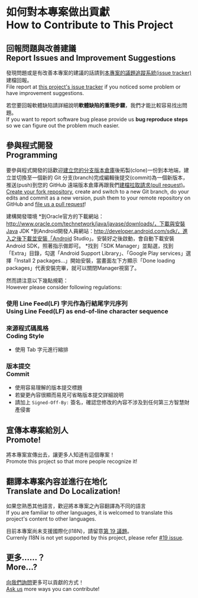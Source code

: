 # 如何對本專案做出貢獻<br />How to Contribute to This Project
## 回報問題與改善建議<br />Report Issues and Improvement Suggestions
發現問題或是有改善本專案的建議的話請到[本專案的議題追蹤系統(issue tracker)](https://github.com/NTOUCS-Android-App-Design-1041-Team-16/NTOU-Wifi-AutoLogin/issues)建檔回報。  
File report at [this project's issue tracker](https://github.com/NTOUCS-Android-App-Design-1041-Team-16/NTOU-Wifi-AutoLogin/issues) if you noticed some problem or have improvement suggestions.

若您要回報軟體缺陷請詳細說明**軟體缺陷的重現步驟**，我們才能比較容易找出問題。  
If you want to report software bug please provide us **bug reproduce steps** so we can figure out the problem much easier.

## 參與程式開發<br />Programming
要參與程式開發的話歡迎[建立您的分支版本倉庫](https://github.com/NTOUCS-Android-App-Design-1041-Team-16/NTOU-Wifi-AutoLogin/fork)後拓製(clone)一份到本地端，建立並切換至一個新的 Git 分支(branch)完成編輯後提交(commit)為一個新版本，推送(push)到您的 GitHub 遠端版本倉庫再跟我們[建檔拉取請求(pull request)](https://github.com/NTOUCS-Android-App-Design-1041-Team-16/NTOU-Wifi-AutoLogin/pull/new)。  
[Create your fork repository](https://github.com/NTOUCS-Android-App-Design-1041-Team-16/NTOU-Wifi-AutoLogin/fork), create and switch to a new Git branch, do your edits and commit as a new version, push them to your remote repository on GitHub and [file us a pull request](https://github.com/NTOUCS-Android-App-Design-1041-Team-16/NTOU-Wifi-AutoLogin/pull/new)!

建構開發環境
*到Oracle官方的下載網站：http://www.oracle.com/technetwork/java/javase/downloads/，下載與安裝Java  JDK
*到Android開發人員網站：http://developer.android.com/sdk/，進入之後下載並安裝「Android Studio」。安裝好之後啟動，會自動下載安裝Android SDK，照著指示做即可。
*找到「SDK Manager」並點選，找到「Extra」目錄，勾選「Android Support Library」、「Google Play services」選擇「Install 2 packages…」開始安裝，當畫面左下方顯示「Done loading packages」代表安裝完畢，就可以關閉Manager視窗了。

然而請注意以下幾點規範：  
However please consider following regulations:

### 使用 Line Feed(LF) 字元作為行結尾字元序列<br />Using Line Feed(LF) as end-of-line character sequence

### 來源程式碼風格<br />Coding Style
* 使用 Tab 字元進行縮排

### 版本提交<br />Commit
* 使用容易理解的版本提交標題
* 若變更內容很顯而易見可省略版本提交詳細說明
* 請加上 `Signed-Off-By:` 簽名，確認您修改的內容不涉及到任何第三方智慧財產侵害

## 宣傳本專案給別人<br />Promote!
將本專案宣傳出去，讓更多人知道有這個專案！  
Promote this project so that more people recognize it!

## 翻譯本專案內容並進行在地化<br />Translate and Do Localization!
如果您熟悉其他語言，歡迎將本專案之內容翻譯為不同的語言  
If you are familiar to other languages, it is welcomed to translate this project's content to other languages.

目前本專案尚未支援國際化(I18N)，請留意[第 19 議題](https://github.com/NTOUCS-Android-App-Design-1041-Team-16/NTOU-Wifi-AutoLogin/issues/19)。  
Currenly I18N is not yet supported by this project, please refer [#19 issue](https://github.com/NTOUCS-Android-App-Design-1041-Team-16/NTOU-Wifi-AutoLogin/issues/19).

## 更多……？<br />More...?
[向我們詢問](https://github.com/NTOUCS-Android-App-Design-1041-Team-16/NTOU-Wifi-AutoLogin/issues)更多可以貢獻的方式！    
[Ask us](https://github.com/NTOUCS-Android-App-Design-1041-Team-16/NTOU-Wifi-AutoLogin/issues) more ways you can contribute!
